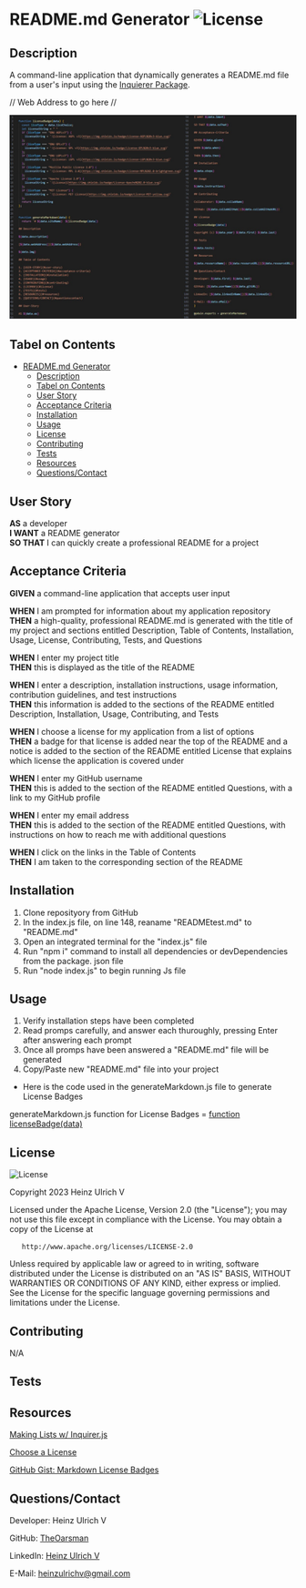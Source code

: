 # README.md Generator   ![License](https://img.shields.io/badge/License-Apache%202.0-blue.svg)
## Description
A command-line application that dynamically generates a README.md file from a user's input using the [Inquierer Package](https://www.npmjs.com/package/inquirer/v/8.2.4).

// Web Address to go here //

![Alt text](./images/MRKDWN.jpg)

## Tabel on Contents
- [README.md Generator   ](#readmemd-generator---)
  - [Description](#description)
  - [Tabel on Contents](#tabel-on-contents)
  - [User Story](#user-story)
  - [Acceptance Criteria](#acceptance-criteria)
  - [Installation](#installation)
  - [Usage](#usage)
  - [License](#license)
  - [Contributing](#contributing)
  - [Tests](#tests)
  - [Resources](#resources)
  - [Questions/Contact](#questionscontact)

## User Story
**AS** a developer <br>
**I WANT** a README generator <br>
**SO THAT** I can quickly create a professional README for a project

## Acceptance Criteria
**GIVEN** a command-line application that accepts user input

**WHEN** I am prompted for information about my application repository <br>
**THEN** a high-quality, professional README.md is generated with the title of my project and sections entitled Description, Table of Contents, Installation, Usage, License, Contributing, Tests, and Questions

**WHEN** I enter my project title <br>
**THEN** this is displayed as the title of the README

**WHEN** I enter a description, installation instructions, usage information, contribution guidelines, and test instructions <br>
**THEN** this information is added to the sections of the README entitled Description, Installation, Usage, Contributing, and Tests

**WHEN** I choose a license for my application from a list of options <br>
**THEN** a badge for that license is added near the top of the README and a notice is added to the section of the README entitled License that explains which license the application is covered under

**WHEN** I enter my GitHub username <br>
**THEN** this is added to the section of the README entitled Questions, with a link to my GitHub profile

**WHEN** I enter my email address <br>
**THEN** this is added to the section of the README entitled Questions, with instructions on how to reach me with additional questions

**WHEN** I click on the links in the Table of Contents <br>
**THEN** I am taken to the corresponding section of the README

## Installation
1) Clone reposityory from GitHub
2) In the index.js file, on line 148, reaname "READMEtest.md" to "README.md"
3) Open an integrated terminal for the "index.js" file
4) Run "npm i" command to install all dependencies or devDependencies from the package. json file
5) Run "node index.js" to begin running Js file

## Usage

1) Verify installation steps have been completed
2) Read promps carefully, and answer each thuroughly, pressing Enter after answering each prompt
3) Once all promps have been answered a "README.md" file will be generated
4) Copy/Paste new "README.md" file into your project


* Here is the code used in the generateMarkdown.js file to generate License Badges
  
generateMarkdown.js function for License Badges =
  [function licenseBadge(data)](https://github.com/TheOarsman/README-Generator/blob/3eca79a8bfa63ae587d0ee5f459b5adc3a14d5e2/utils/generateMarkdown.js#L2-L24)

## License
![License](https://img.shields.io/badge/License-Apache%202.0-blue.svg)

   Copyright 2023 Heinz Ulrich V

   Licensed under the Apache License, Version 2.0 (the "License");
   you may not use this file except in compliance with the License.
   You may obtain a copy of the License at

       http://www.apache.org/licenses/LICENSE-2.0

   Unless required by applicable law or agreed to in writing, software
   distributed under the License is distributed on an "AS IS" BASIS,
   WITHOUT WARRANTIES OR CONDITIONS OF ANY KIND, either express or implied.
   See the License for the specific language governing permissions and
   limitations under the License.

## Contributing
N/A

## Tests

## Resources

[Making Lists w/ Inquirer.js](https://www.digitalocean.com/community/tutorials/nodejs-interactive-command-line-prompts)

[Choose a License](https://choosealicense.com/licenses/)

[GitHub Gist: Markdown License Badges](https://gist.github.com/kofiav/c1059e1075b67582e86b07aa9759e20d)

## Questions/Contact
Developer: Heinz Ulrich V

GitHub: [TheOarsman](https://www.github.com/TheOarsman)

LinkedIn: [Heinz Ulrich V](https://www.linkedin.com/in/heinz-ulrich-v-3a3486a0/)

E-Mail: <heinzulrichv@gmail.com>